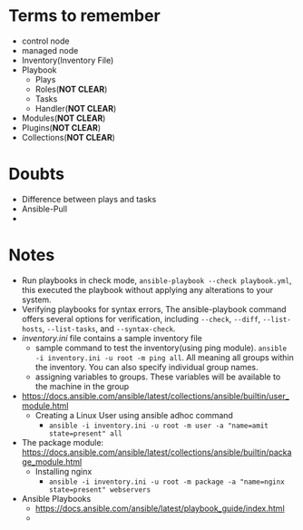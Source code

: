 # Terms to remember
- control node
- managed node
- Inventory(Inventory File)
- Playbook
  - Plays
  - Roles(**NOT CLEAR**)
  - Tasks
  - Handler(**NOT CLEAR**)
- Modules(**NOT CLEAR**)
- Plugins(**NOT CLEAR**)
- Collections(**NOT CLEAR**)


# Doubts
- Difference between plays and tasks
- Ansible-Pull
- 


# Notes
- Run playbooks in check mode, `ansible-playbook --check playbook.yml`, this executed the playbook without applying any alterations to your system.
- Verifying playbooks for syntax errors, The ansible-playbook command offers several options for verification, including `--check`, `--diff`, `--list-hosts`, `--list-tasks`, and `--syntax-check`.
- _inventory.ini_ file contains a sample inventory file
  - sample command to test the inventory(using ping module). `ansible -i inventory.ini -u root -m ping all`. All meaning all groups within the inventory. You can also specify individual group names.
  - assigning variables to groups. These variables will be available to the machine in the group
- https://docs.ansible.com/ansible/latest/collections/ansible/builtin/user_module.html
  - Creating a Linux User using ansible adhoc command
    - `ansible -i inventory.ini -u root -m user -a "name=amit state=present" all`
- The package module: https://docs.ansible.com/ansible/latest/collections/ansible/builtin/package_module.html
  - Installing nginx 
    - `ansible -i inventory.ini -u root -m package -a "name=nginx state=present" webservers`
- Ansible Playbooks
  - https://docs.ansible.com/ansible/latest/playbook_guide/index.html
  - 